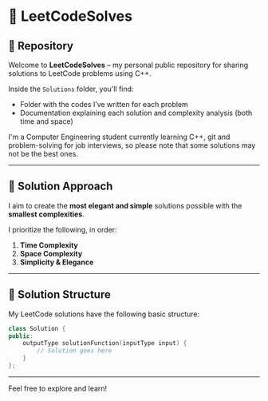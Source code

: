 # 📘 LeetCodeSolves

## 📄 Repository

Welcome to **LeetCodeSolves** – my personal public repository for sharing solutions to LeetCode problems using C++.

Inside the `Solutions` folder, you'll find:
* Folder with the codes I’ve written for each problem
* Documentation explaining each solution and complexity analysis (both time and space)

I'm a Computer Engineering student currently learning C++, git and problem-solving for job interviews, so please note that some solutions may not be the best ones.

---

## 🎯 Solution Approach

I aim to create the **most elegant and simple** solutions possible with the **smallest complexities**.

I prioritize the following, in order:

1. **Time Complexity**
2. **Space Complexity**
3. **Simplicity & Elegance**

---

## 🧩 Solution Structure
My LeetCode solutions have the following basic structure:
```cpp
class Solution {
public:
    outputType solutionFunction(inputType input) {
        // Solution goes here
    }
};
```
---
Feel free to explore and learn!